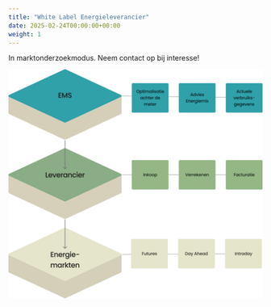 ```yaml
---
title: "White Label Energieleverancier"
date: 2025-02-24T00:00:00+00:00
weight: 1
---
```


In marktonderzoekmodus. Neem contact op bij interesse!

![white-label-model](/images/stack-diagram.png)